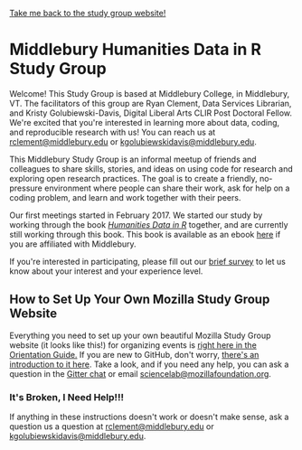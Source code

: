 [Take me back to the study group website!](https://rkclement.github.io/studyGroup/)

# Middlebury Humanities Data in R Study Group

Welcome! This Study Group is based at Middlebury College, in Middlebury, VT. The facilitators of this group are Ryan Clement, Data Services Librarian, and Kristy Golubiewski-Davis, Digital Liberal Arts CLIR Post Doctoral Fellow. We're excited that you're interested in learning more about data, coding, and reproducible research with us! You can reach us at <rclement@middlebury.edu> or <kgolubiewskidavis@middlebury.edu>.

This Middlebury Study Group is an informal meetup of friends and colleagues to share skills, stories, and ideas on using code for research and exploring open research practices. The goal is to create a friendly, no-pressure environment where people can share their work, ask for help on a coding problem, and learn and work together with their peers.

Our first meetings started in February 2017. We started our study by working through the book [*Humanities Data in R*](http://humanitiesdata.org/) together, and are currently still working through this book. This book is available as an ebook [here](http://link.springer.com/book/10.1007%2F978-3-319-20702-5) if you are affiliated with Middlebury.

If you're interested in participating, please fill out our [brief survey](https://docs.google.com/a/middlebury.edu/forms/d/e/1FAIpQLSeYJ1PH1tRrVNviZbTFGkMvp7fA-ARL3mMgoqCM5fusPkVWlw/viewform) to let us know about your interest and your experience level.

 
## How to Set Up Your Own Mozilla Study Group Website

Everything you need to set up your own beautiful Mozilla Study Group website (it looks like this!) for organizing events is [right here in the Orientation Guide.](https://mozillascience.github.io/study-group-orientation/3.3-get-online.html) If you are new to GitHub, don't worry, [there's an introduction to it here](https://mozillascience.github.io/study-group-orientation/3.1-collab-vers-github.html). Take a look, and if you need any help, you can ask a question in the [Gitter chat](https://gitter.im/mozillascience/studyGroup) or email sciencelab@mozillafoundation.org.

### It's Broken, I Need Help!!!

If anything in these instructions doesn't work or doesn't make sense, ask a question us a question at <rclement@middlebury.edu> or <kgolubiewskidavis@middlebury.edu>.





